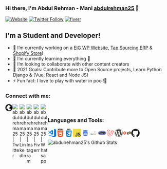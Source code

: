 ### Hi there, I'm Abdul Rehman - Mani [abdulrehman25][website] 👋

[![Website](https://img.shields.io/website?label=abdulrehman.pk&style=for-the-badge&url=http%3A%2F%2Fabdulrehman.pk)](http://abdulrehman.pk)
[![Twitter Follow](https://img.shields.io/twitter/follow/abdulrehman__pk?color=1DA1F2&logo=twitter&style=for-the-badge)](https://twitter.com/intent/follow?original_referer=https%3A%2F%2Fgithub.com%2Fabdulrehman__pk&screen_name=abdulrehman__pk)
[![fiverr](https://img.shields.io/badge/Hire%20On%20Fiverr-5(45%20reviews)-brightgreen?color=1dbf73&logo=fiverr&style=for-the-badge)](https://track.fiverr.com/visit/?bta=94214&nci=7473&landingPage=https%3A%2F%2Ftrack.fiverr.com%2Fvisit%2F%3Fbta%3D94214%26brand%3Dfiverrhybrid%26landingPage%3Dhttps%253A%252F%252Fwww.fiverr.com%252Fabdulrehman25)

## I'm a Student and Developer!

- 🔭 I’m currently working on a [EIG WP Website][currentwork], [Tap Sourcing ERP][currentwork1] & [Shopify Store][currentwork2]!
- 🌱 I’m currently learning everything 🤣
- 👯 I’m looking to collaborate with other content creators
- 🥅 2021 Goals: Contribute more to Open Source projects, Learn Python Django & (Vue, React and Node JS)
- ⚡ Fun fact: I love to play with water in pool!🤣

### Connect with me:

[<img align="left" alt="abdulrehman.pk" width="22px" src="https://raw.githubusercontent.com/iconic/open-iconic/master/svg/globe.svg" />][website]
[<img align="left" alt="abdulrehma25 | Twitter" width="22px" src="https://cdn.jsdelivr.net/npm/simple-icons@v3/icons/twitter.svg" />][twitter]
[<img align="left" alt="abdulrehma25 | LinkedIn" width="22px" src="https://cdn.jsdelivr.net/npm/simple-icons@v3/icons/linkedin.svg" />][linkedin]
[<img align="left" alt="abdulrehma25 | Instagram" width="22px" src="https://cdn.jsdelivr.net/npm/simple-icons@v3/icons/instagram.svg" />][instagram]
[<img align="left" alt="abdulrehma25 | Fiverr" width="22px" src="https://cdn.jsdelivr.net/npm/simple-icons@v3/icons/fiverr.svg" />][fiverr]
[<img align="left" alt="abdulrehma25 | Whatsapp" width="22px" src="https://cdn.jsdelivr.net/npm/simple-icons@v3/icons/whatsapp.svg" />][whatsapp]
<br />

### Languages and Tools:

<img align="left" alt="Visual Studio Code" width="26px" src="https://raw.githubusercontent.com/github/explore/80688e429a7d4ef2fca1e82350fe8e3517d3494d/topics/visual-studio-code/visual-studio-code.png" />
<img align="left" alt="HTML5" width="26px" src="https://raw.githubusercontent.com/github/explore/80688e429a7d4ef2fca1e82350fe8e3517d3494d/topics/html/html.png" />
<img align="left" alt="CSS3" width="26px" src="https://raw.githubusercontent.com/github/explore/80688e429a7d4ef2fca1e82350fe8e3517d3494d/topics/css/css.png" />
<img align="left" alt="JavaScript" width="26px" src="https://raw.githubusercontent.com/github/explore/80688e429a7d4ef2fca1e82350fe8e3517d3494d/topics/javascript/javascript.png" />
<img align="left" alt="SQL" width="26px" src="https://raw.githubusercontent.com/github/explore/80688e429a7d4ef2fca1e82350fe8e3517d3494d/topics/sql/sql.png" />
<img align="left" alt="MySQL" width="26px" src="https://raw.githubusercontent.com/github/explore/80688e429a7d4ef2fca1e82350fe8e3517d3494d/topics/mysql/mysql.png" />
<img align="left" alt="PHP" width="26px" src="https://raw.githubusercontent.com/github/explore/80688e429a7d4ef2fca1e82350fe8e3517d3494d/topics/php/php.png" />
<img align="left" alt="Laravel" width="26px" src="https://raw.githubusercontent.com/github/explore/80688e429a7d4ef2fca1e82350fe8e3517d3494d/topics/laravel/laravel.png" />
<img align="left" alt="Wordpress" width="26px" src="https://raw.githubusercontent.com/github/explore/80688e429a7d4ef2fca1e82350fe8e3517d3494d/topics/wordpress/wordpress.png" />
<img align="left" alt="Git" width="26px" src="https://raw.githubusercontent.com/github/explore/80688e429a7d4ef2fca1e82350fe8e3517d3494d/topics/git/git.png" />
<img align="left" alt="GitHub" width="26px" src="https://raw.githubusercontent.com/github/explore/78df643247d429f6cc873026c0622819ad797942/topics/github/github.png" />


<br />
<br />


<img align="left" alt="abdulrehman25's Github Stats" src="https://github-readme-stats.codestackr.vercel.app/api?username=abdulrehman25&show_icons=true&hide_border=true" />




[website]: http://abdulrehman.pk
[currentwork]: http://enrichers.com.pk/
[currentwork1]: https://tapsourcing.com/
[currentwork2]: http://thebuildersave.com/
[twitter]: https://twitter.com/abdulrehman__pk
[instagram]: https://instagram.com/abdulrehmandotpk
[linkedin]: https://linkedin.com/in/abdulrehmandotpk
[fiverr]: https://track.fiverr.com/visit/?bta=94214&nci=7473&landingPage=https%3A%2F%2Ftrack.fiverr.com%2Fvisit%2F%3Fbta%3D94214%26brand%3Dfiverrhybrid%26landingPage%3Dhttps%253A%252F%252Fwww.fiverr.com%252Fabdulrehman25
[whatsapp]: https://api.whatsapp.com/send?phone=+923334821176
